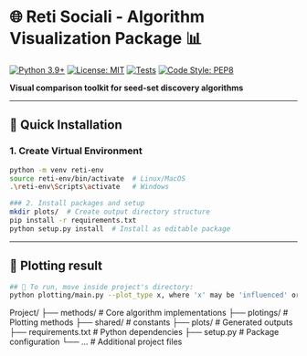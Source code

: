# 🌐 Reti Sociali - Algorithm Visualization Package 📊

[![Python 3.9+](https://img.shields.io/badge/python-3.9+-blue.svg)](https://www.python.org/downloads/)
[![License: MIT](https://img.shields.io/badge/License-MIT-yellow.svg)](https://opensource.org/licenses/MIT)
[![Tests](https://img.shields.io/badge/tests-passing-brightgreen)]()
[![Code Style: PEP8](https://img.shields.io/badge/code%20style-PEP8-brightgreen.svg)](https://www.python.org/dev/peps/pep-0008/)

**Visual comparison toolkit for seed-set discovery algorithms**  

---

## 🚀 Quick Installation

### 1. Create Virtual Environment
```bash
python -m venv reti-env
source reti-env/bin/activate  # Linux/MacOS
.\reti-env\Scripts\activate   # Windows
```
```bash
### 2. Install packages and setup
mkdir plots/  # Create output directory structure
pip install -r requirements.txt
python setup.py install  # Install as editable package
```
---
## 🚀 Plotting result
```bash
## 🚀 To run, move inside project's directory:
python plotting/main.py --plot_type x, where 'x' may be 'influenced' or 'performances'
```



Project/
├── methods/              # Core algorithm implementations
├── plotings/             # Plotting methods
├── shared/               # constants
├── plots/                # Generated outputs
├── requirements.txt      # Python dependencies
├── setup.py              # Package configuration
└── ...                   # Additional project files